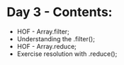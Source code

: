 # Day 3 - Contents: 

* HOF - Array.filter; 
* Understanding the .filter(); 
* HOF - Array.reduce; 
* Exercise resolution with .reduce(); 
